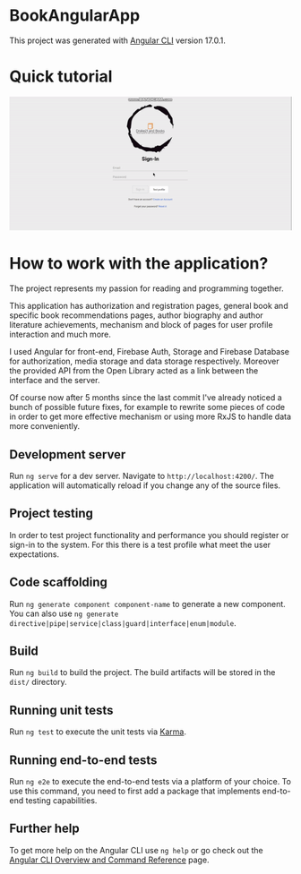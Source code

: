 # BookAngularApp

This project was generated with [Angular CLI](https://github.com/angular/angular-cli) version 17.0.1.

# Quick tutorial

![Quick tutorial](https://raw.githubusercontent.com/ShadowDrake21/book-angular-app/master/src/assets/readme-gif.gif)

# How to work with the application?

The project represents my passion for reading and programming together.

This application has authorization and registration pages, general book and specific book recommendations pages, author biography and author literature achievements, mechanism and block of pages for user profile interaction and much more.

I used Angular for front-end, Firebase Auth, Storage and Firebase Database for authorization, media storage and data storage respectively. Moreover the provided API from the Open Library acted as a link between the interface and the server.

Of course now after 5 months since the last commit I've already noticed a bunch of possible future fixes, for example to rewrite some pieces of code in order to get more effective mechanism or using more RxJS to handle data more conveniently.

## Development server

Run `ng serve` for a dev server. Navigate to `http://localhost:4200/`. The application will automatically reload if you change any of the source files.

## Project testing

In order to test project functionality and performance you should register or sign-in to the system. For this there is a test profile what meet the user expectations.

## Code scaffolding

Run `ng generate component component-name` to generate a new component. You can also use `ng generate directive|pipe|service|class|guard|interface|enum|module`.

## Build

Run `ng build` to build the project. The build artifacts will be stored in the `dist/` directory.

## Running unit tests

Run `ng test` to execute the unit tests via [Karma](https://karma-runner.github.io).

## Running end-to-end tests

Run `ng e2e` to execute the end-to-end tests via a platform of your choice. To use this command, you need to first add a package that implements end-to-end testing capabilities.

## Further help

To get more help on the Angular CLI use `ng help` or go check out the [Angular CLI Overview and Command Reference](https://angular.io/cli) page.
